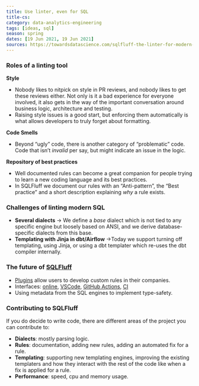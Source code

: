 ```yaml
---
title: Use linter, even for SQL
title-cs: 
category: data-analytics-engineering
tags: [ideas, sql]
season: spring
dates: [19 Jun 2021, 19 Jun 2021]
sources: https://towardsdatascience.com/sqlfluff-the-linter-for-modern-sql-8f89bd2e9117
---
```


### Roles of a linting tool
**Style**
* Nobody likes to nitpick on style in PR reviews, and nobody likes to get these reviews either. Not only is it a bad experience for everyone involved, it also gets in the way of the important conversation around business logic, architecture and testing.
* Raising style issues is a good start, but enforcing them automatically is what allows developers to truly forget about formatting.

**Code Smells**
* Beyond “ugly” code, there is another category of “problematic” code. Code that isn’t _invalid_ per say, but might indicate an issue in the logic.

**Repository of best practices**
* Well documented rules can become a great companion for people trying to learn a new coding language and its best practices.
* In SQLFluff we document our rules with an “Anti-pattern”, the “Best practice” and a short description explaining _why_ a rule exists.

### Challenges of linting modern SQL
* **Several dialects** -> We define a _base_ dialect which is not tied to any specific engine but loosely based on ANSI, and we derive database-specific dialects from this base.
* **Templating with Jinja in dbt/Airflow** ->Today we support turning off templating, using Jinja, or using a dbt templater which re-uses the dbt compiler internally.

### The future of [SQLFluff](https://www.sqlfluff.com/)
* [Plugins](https://docs.sqlfluff.com/en/stable/developingplugins.html) allow users to develop custom rules in their companies.
* Interfaces: [online](https://github.com/sqlfluff/sqlfluff-online), [VSCode](https://github.com/sqlfluff/vscode-sqlfluff), [GitHub Actions](https://github.com/sqlfluff/sqlfluff-github-actions), [CI](https://docs.sqlfluff.com/en/stable/production.html)
* Using metadata from the SQL engines to implement type-safety.

### Contributing to SQLFluff
If you do decide to write code, there are different areas of the project you can contribute to:
* **Dialects**: mostly parsing logic.
* **Rules**: documentation, adding new rules, adding an automated fix for a rule.
* **Templating**: supporting new templating engines, improving the existing templaters and how they interact with the rest of the code like when a fix is applied for a rule.
* **Performance**: speed, cpu and memory usage.

